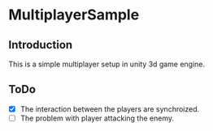 # MultiplayerSample

## Introduction

This is a simple multiplayer setup in unity 3d game engine. 

## ToDo

- [x] The interaction between the players are synchroized.
- [ ] The problem with player attacking the enemy.
